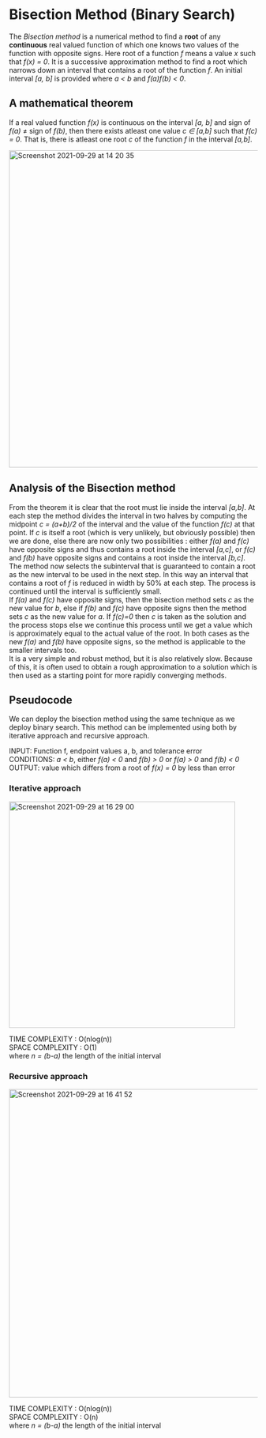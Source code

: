 # Bisection Method (Binary Search)
The <i>Bisection method</i> is a numerical method to find a <b>root</b> of any <b>continuous</b> real valued function of which one knows two values of the function with opposite signs. Here root of a function *f* means a value *x* such that *f(x) = 0*. It is a successive approximation method to find a root which narrows down an interval that contains a root of the function *f*. An initial interval *[a, b]* is provided where *a < b* and *f(a)f(b) < 0*.

## A mathematical theorem

If a real valued function *f(x)* is continuous on the interval *[a, b]* and sign of *f(a)* ≠ sign of *f(b)*, then there exists atleast one value *c ∈ [a,b]* such that *f(c) = 0*. That is, there is atleast one root *c* of the function *f* in the interval *[a,b]*. 

<img width="642" alt="Screenshot 2021-09-29 at 14 20 35" src="https://user-images.githubusercontent.com/76846542/135235738-4a54ea34-6d30-4f8d-96bc-d032b26ed420.png">

## Analysis of the Bisection method

From the theorem it is clear that the root must lie inside the interval *[a,b]*. At each step the method divides the interval in two halves by computing the midpoint *c = (a+b)/2* of the interval and the value of the function *f(c)* at that point. If *c* is itself a root (which is very unlikely, but obviously possible) then we are done, else there are now only two possibilities : either *f(a)* and *f(c)* have opposite signs and thus contains a root inside the interval *[a,c]*, or *f(c)* and *f(b)* have opposite signs and contains a root inside the interval *[b,c]*. The method now selects the subinterval that is guaranteed to contain a root as the new interval to be used in the next step. In this way an interval that contains a root of $f$ is reduced in width by 50% at each step. The process is continued until the interval is sufficiently small.<br>
If *f(a)* and *f(c)* have opposite signs, then the bisection method sets *c* as the new value for *b*, else if *f(b)* and *f(c)* have opposite signs then the method sets *c* as the new value for *a*. If *f(c)=0* then *c* is taken as the solution and the process stops else we continue this process until we get a value which is approximately equal to the actual value of the root. In both cases as the new *f(a)* and *f(b)* have opposite signs, so the method is applicable to the smaller intervals too.<br>
It is a very simple and robust method, but it is also relatively slow. Because of this, it is often used to obtain a rough approximation to a solution which is then used as a starting point for more rapidly converging methods.

## Pseudocode
We can deploy the bisection method using the same technique as we deploy binary search. This method can be implemented using both by iterative approach and recursive approach.


INPUT: Function f, endpoint values a, b, and tolerance error <br>
CONDITIONS: *a < b*, either *f(a) < 0* and *f(b) > 0* or *f(a) > 0* and *f(b) < 0* <br>
OUTPUT: value which differs from a root of *f(x) = 0* by less than error <br>

### Iterative approach
<img width="458" alt="Screenshot 2021-09-29 at 16 29 00" src="https://user-images.githubusercontent.com/76846542/135255880-98daaec7-4f47-48a2-a5a7-51abb9cfbceb.png">

TIME COMPLEXITY : O(nlog(n)) <br>
SPACE COMPLEXITY : O(1) <br>
where *n = (b-a)* the length of the initial interval


### Recursive approach
<img width="624" alt="Screenshot 2021-09-29 at 16 41 52" src="https://user-images.githubusercontent.com/76846542/135257497-a554837c-9194-4dcd-a9a9-15a06bd2fd20.png">

TIME COMPLEXITY : O(nlog(n)) <br>
SPACE COMPLEXITY : O(n) <br>
where *n = (b-a)* the length of the initial interval
